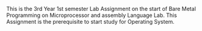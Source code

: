 This is the 3rd Year 1st semester Lab Assignment on the start of Bare Metal Programming on Microprocessor and assembly Language Lab. This Assignment is the prerequisite to start study for Operating System.
